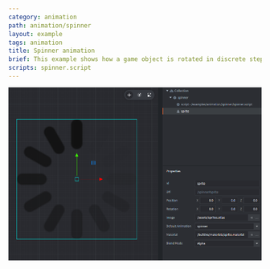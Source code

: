 ```yaml
---
category: animation
path: animation/spinner
layout: example
tags: animation
title: Spinner animation
brief: This example shows how a game object is rotated in discrete steps, matching the graphics of the progress spinner.
scripts: spinner.script
---
```


![spinner](spinner.png)